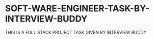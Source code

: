 # SOFT-WARE-ENGINEER-TASK-BY-INTERVIEW-BUDDY
THIS IS A FULL STACK PROJECT TASK GIVEN BY INTERVIEW BUDDY
